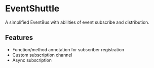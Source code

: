 # EventShuttle
A simplified EventBus with abilities of event subscribe and distribution.

## Features
- Function/method annotation for subscriber registration
- Custom subscription channel
- Async subscription
